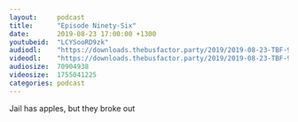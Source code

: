 ```yaml
---
layout:     podcast
title:      "Episode Ninety-Six"
date:       2019-08-23 17:00:00 +1300
youtubeid:  "LCYSooRD9zk"
audiodl:    "https://downloads.thebusfactor.party/2019/2019-08-23-TBF-96.mp3"
videodl:    "https://downloads.thebusfactor.party/2019/2019-08-23-TBF-96.mp4"
audiosize:  70904938
videosize:  1755041225
categories: podcast
---
```

Jail has apples, but they broke out

